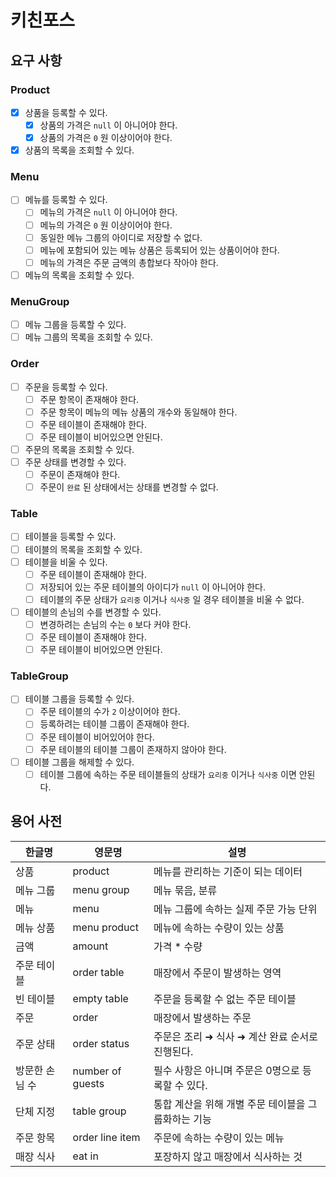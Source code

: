 # 키친포스

## 요구 사항

### Product
- [x] 상품을 등록할 수 있다.
  - [x] 상품의 가격은 `null` 이 아니어야 한다.
  - [x] 상품의 가격은 `0` 원 이상이어야 한다.
- [x] 상품의 목록을 조회할 수 있다.

### Menu
- [ ] 메뉴를 등록할 수 있다.
  - [ ] 메뉴의 가격은 `null` 이 아니어야 한다.
  - [ ] 메뉴의 가격은 `0` 원 이상이어야 한다.
  - [ ] 동일한 메뉴 그룹의 아이디로 저장할 수 없다.
  - [ ] 메뉴에 포함되어 있는 메뉴 상품은 등록되어 있는 상품이어야 한다.
  - [ ] 메뉴의 가격은 주문 금액의 총합보다 작아야 한다.
- [ ] 메뉴의 목록을 조회할 수 있다.

### MenuGroup
- [ ] 메뉴 그룹을 등록할 수 있다.
- [ ] 메뉴 그룹의 목록을 조회할 수 있다.

### Order
- [ ] 주문을 등록할 수 있다.
  - [ ] 주문 항목이 존재해야 한다.
  - [ ] 주문 항목이 메뉴의 메뉴 상품의 개수와 동일해야 한다.
  - [ ] 주문 테이블이 존재해야 한다.
  - [ ] 주문 테이블이 비어있으면 안된다.
- [ ] 주문의 목록을 조회할 수 있다.
- [ ] 주문 상태를 변경할 수 있다.
  - [ ] 주문이 존재해야 한다.
  - [ ] 주문이 `완료` 된 상태에서는 상태를 변경할 수 없다.

### Table
- [ ] 테이블을 등록할 수 있다.
- [ ] 테이블의 목록을 조회할 수 있다.
- [ ] 테이블을 비울 수 있다.
  - [ ] 주문 테이블이 존재해야 한다.
  - [ ] 저장되어 있는 주문 테이블의 아이디가 `null` 이 아니어야 한다.
  - [ ] 테이블의 주문 상태가 `요리중` 이거나 `식사중` 일 경우 테이블을 비울 수 없다.
- [ ] 테이블의 손님의 수를 변경할 수 있다.
  - [ ] 변경하려는 손님의 수는 `0` 보다 커야 한다.
  - [ ] 주문 테이블이 존재해야 한다.
  - [ ] 주문 테이블이 비어있으면 안된다.

### TableGroup
- [ ] 테이블 그룹을 등록할 수 있다.
  - [ ] 주문 테이블의 수가 `2` 이상이어야 한다.
  - [ ] 등록하려는 테이블 그룹이 존재해야 한다.
  - [ ] 주문 테이블이 비어있어야 한다.
  - [ ] 주문 테이블의 테이블 그룹이 존재하지 않아야 한다.
- [ ] 테이블 그룹을 해제할 수 있다.
  - [ ] 테이블 그룹에 속하는 주문 테이블들의 상태가 `요리중` 이거나 `식사중` 이면 안된다.

## 용어 사전

| 한글명 | 영문명 | 설명 |
| --- | --- | --- |
| 상품 | product | 메뉴를 관리하는 기준이 되는 데이터 |
| 메뉴 그룹 | menu group | 메뉴 묶음, 분류 |
| 메뉴 | menu | 메뉴 그룹에 속하는 실제 주문 가능 단위 |
| 메뉴 상품 | menu product | 메뉴에 속하는 수량이 있는 상품 |
| 금액 | amount | 가격 * 수량 |
| 주문 테이블 | order table | 매장에서 주문이 발생하는 영역 |
| 빈 테이블 | empty table | 주문을 등록할 수 없는 주문 테이블 |
| 주문 | order | 매장에서 발생하는 주문 |
| 주문 상태 | order status | 주문은 조리 ➜ 식사 ➜ 계산 완료 순서로 진행된다. |
| 방문한 손님 수 | number of guests | 필수 사항은 아니며 주문은 0명으로 등록할 수 있다. |
| 단체 지정 | table group | 통합 계산을 위해 개별 주문 테이블을 그룹화하는 기능 |
| 주문 항목 | order line item | 주문에 속하는 수량이 있는 메뉴 |
| 매장 식사 | eat in | 포장하지 않고 매장에서 식사하는 것 |
